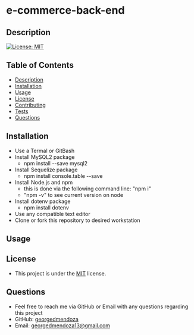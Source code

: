 # e-commerce-back-end

## Description 


  [![License: MIT](https://img.shields.io/badge/License-MIT-yellow.svg)](https://opensource.org/licenses/MIT)
  ## Table of Contents
  - [Description](#description)
  - [Installation](#installation)
  - [Usage](#usage)
  - [License](#license)
  - [Contributing](#contributing)
  - [Tests](#tests)
  - [Questions](#questions)

  ## Installation 
  - Use a Termal or GitBash
  - Install MySQL2 package 
    - npm install --save mysql2
  - Install Sequelize package
    - npm install console.table --save
  - Install Node.js and npm
    - this is done via the following command line: "npm i"
    - "npm -v" to see current version on node
  - Install dotenv package
    - npm install dotenv
  - Use any compatible text editor
  - Clone or fork this repository to desired workstation

  ## Usage 
  

  
  ## License
  - This project is under the [MIT](https://opensource.org/licenses/MIT) license. 

  ## Questions
  - Feel free to reach me via GitHub or Email with any questions regarding this project
  - GitHub: [georgedmendoza](https://github.com/georgedmendoza)
  - Email: [georgedmendoza13@gmail.com](mailto:georgedmendoza13@gmail.com)